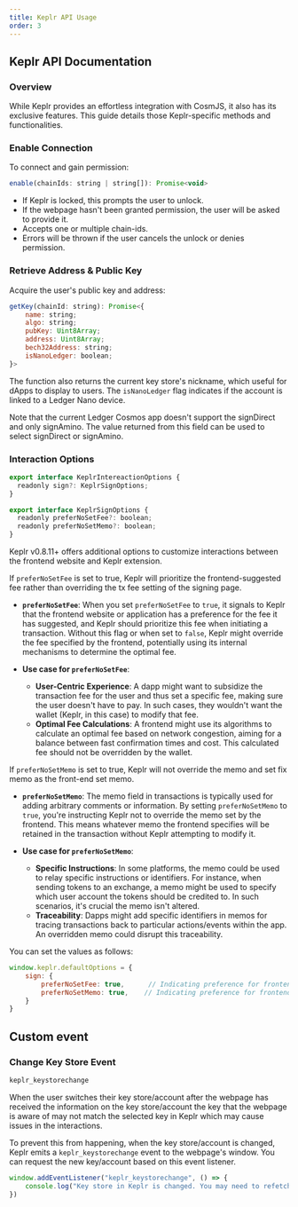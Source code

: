 ```yaml
---
title: Keplr API Usage
order: 3
---
```


## Keplr API Documentation

### Overview
While Keplr provides an effortless integration with CosmJS, it also has its exclusive features. This guide details those Keplr-specific methods and functionalities.

### Enable Connection

To connect and gain permission:
```javascript
enable(chainIds: string | string[]): Promise<void>
```

- If Keplr is locked, this prompts the user to unlock.
- If the webpage hasn't been granted permission, the user will be asked to provide it.
- Accepts one or multiple chain-ids.
- Errors will be thrown if the user cancels the unlock or denies permission.

### Retrieve Address & Public Key
Acquire the user's public key and address:

```javascript
getKey(chainId: string): Promise<{
    name: string;
    algo: string;
    pubKey: Uint8Array;
    address: Uint8Array;
    bech32Address: string;
    isNanoLedger: boolean;
}>
```

The function also returns the current key store's nickname, which useful for dApps to display to users. The `isNanoLedger` flag indicates if the account is linked to a Ledger Nano device.

Note that the current Ledger Cosmos app doesn't support the signDirect and only signAmino. The value returned from this field can be used to select signDirect or signAmino.
### Interaction Options

```javascript
export interface KeplrIntereactionOptions {
  readonly sign?: KeplrSignOptions;
}

export interface KeplrSignOptions {
  readonly preferNoSetFee?: boolean;
  readonly preferNoSetMemo?: boolean;
}
```
Keplr v0.8.11+ offers additional options to customize interactions between the frontend website and Keplr extension.

If `preferNoSetFee` is set to true, Keplr will prioritize the frontend-suggested fee rather than overriding the tx fee setting of the signing page.

- **`preferNoSetFee`**:
  When you set `preferNoSetFee` to `true`, it signals to Keplr that the frontend website or application has a preference for the fee it has suggested, and Keplr should prioritize this fee when initiating a transaction. Without this flag or when set to `false`, Keplr might override the fee specified by the frontend, potentially using its internal mechanisms to determine the optimal fee.

- **Use case for `preferNoSetFee`**:
  - **User-Centric Experience**: A dapp might want to subsidize the transaction fee for the user and thus set a specific fee, making sure the user doesn't have to pay. In such cases, they wouldn't want the wallet (Keplr, in this case) to modify that fee.
  - **Optimal Fee Calculations**: A frontend might use its algorithms to calculate an optimal fee based on network congestion, aiming for a balance between fast confirmation times and cost. This calculated fee should not be overridden by the wallet.


If `preferNoSetMemo` is set to true, Keplr will not override the memo and set fix memo as the front-end set memo.

- **`preferNoSetMemo`**:
  The memo field in transactions is typically used for adding arbitrary comments or information. By setting `preferNoSetMemo` to `true`, you're instructing Keplr not to override the memo set by the frontend. This means whatever memo the frontend specifies will be retained in the transaction without Keplr attempting to modify it.

- **Use case for `preferNoSetMemo`**:
  - **Specific Instructions**: In some platforms, the memo could be used to relay specific instructions or identifiers. For instance, when sending tokens to an exchange, a memo might be used to specify which user account the tokens should be credited to. In such scenarios, it's crucial the memo isn't altered.
  - **Traceability**: Dapps might add specific identifiers in memos for tracing transactions back to particular actions/events within the app. An overridden memo could disrupt this traceability.


You can set the values as follows:
```javascript
window.keplr.defaultOptions = {
    sign: {
        preferNoSetFee: true,      // Indicating preference for frontend-specified fee
        preferNoSetMemo: true,    // Indicating preference for frontend-specified memo
    }
}
```


## Custom event

### Change Key Store Event

```javascript
keplr_keystorechange
```

When the user switches their key store/account after the webpage has received the information on the key store/account the key that the webpage is aware of may not match the selected key in Keplr which may cause issues in the interactions.

To prevent this from happening, when the key store/account is changed, Keplr emits a `keplr_keystorechange` event to the webpage's window. You can request the new key/account based on this event listener.

```javascript
window.addEventListener("keplr_keystorechange", () => {
    console.log("Key store in Keplr is changed. You may need to refetch the account info.")
})
```

